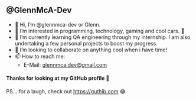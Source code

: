 ## @GlennMcA-Dev
- 👋 Hi, I’m @glennmca-dev or Glenn.
- 👀 I’m interested in programming, technology, gaming and cool cars. :car:
- 🌱 I’m currently learning QA engineering through my internship. I am also undertaking a few personal projects to boost my progress.
- 💞️ I’m looking to collaborate on anything cool when i have time!
- 📫 How to reach me:
  - E-Mail: glennmca.dev@gmail.com
    
 #### Thanks for looking at my GitHub profile :metal:  
  PS... for a laugh, check out https://guthib.com :joy:

<!---
glennmca-dev/glennmca-dev is a ✨ special ✨ repository because its `README.md` (this file) appears on your GitHub profile.
You can click the Preview link to take a look at your changes.
--->
